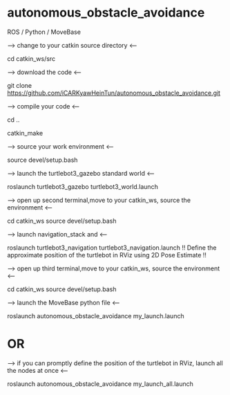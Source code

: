 # autonomous_obstacle_avoidance
ROS / Python / MoveBase 

--> change to your catkin source directory <--

cd catkin_ws/src

--> download the code <--

git clone https://github.com/iCARKyawHeinTun/autonomous_obstacle_avoidance.git

--> compile your code <--

cd ..

catkin_make

--> source your work environment <--

source devel/setup.bash

--> launch the turtlebot3_gazebo standard world <--

roslaunch turtlebot3_gazebo turtlebot3_world.launch

--> open up second terminal,move to your catkin_ws, source the environment <--

cd catkin_ws
source devel/setup.bash

--> launch navigation_stack and <--

roslaunch turtlebot3_navigation turtlebot3_navigation.launch
!! Define the approximate position of the turtlebot in RViz using 2D Pose Estimate !!

--> open up third terminal,move to your catkin_ws, source the environment <--

cd catkin_ws
source devel/setup.bash

--> launch the MoveBase python file <--

roslaunch autonomous_obstacle_avoidance my_launch.launch

# OR
--> if you can promptly define the position of the turtlebot in RViz, launch all the nodes at once <--

roslaunch autonomous_obstacle_avoidance my_launch_all.launch
